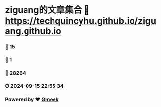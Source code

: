 # ziguang的文章集合 :link: https://techquincyhu.github.io/ziguang.github.io 
### :page_facing_up: [15](https://techquincyhu.github.io/ziguang.github.io/tag.html) 
### :speech_balloon: 1 
### :hibiscus: 28264 
### :alarm_clock: 2024-09-15 22:55:34 
### Powered by :heart: [Gmeek](https://github.com/Meekdai/Gmeek)
